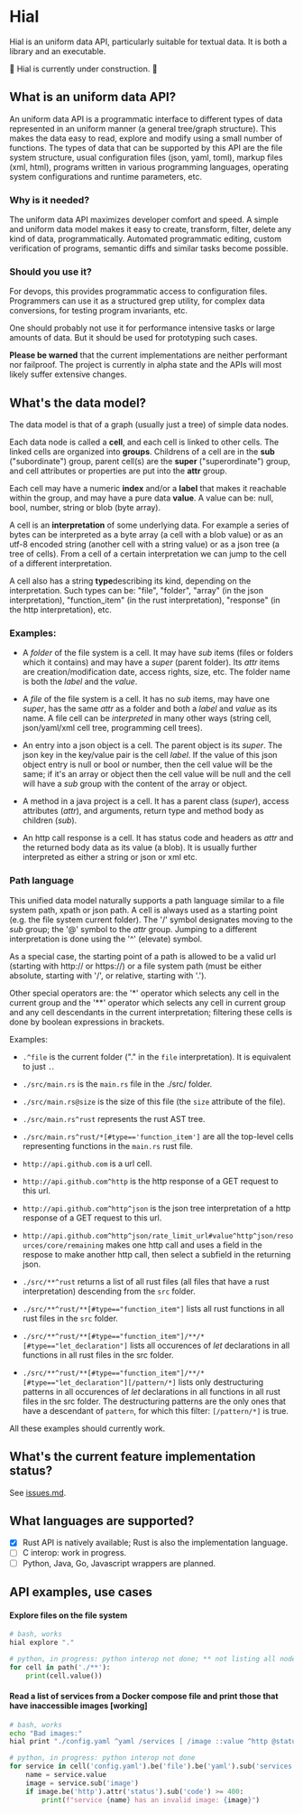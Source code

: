 
# Hial

Hial is an uniform data API, particularly suitable for textual data. It is both a library and an executable.

🚧 Hial is currently under construction. 🚧

## What is an uniform data API?

An uniform data API is a programmatic interface to different types of data represented in an uniform manner (a general tree/graph structure). This makes the data easy to read, explore and modify using a small number of functions. The types of data that can be supported by this API are the file system structure, usual configuration files (json, yaml, toml), markup files (xml, html), programs written in various programming languages, operating system configurations and runtime parameters, etc.

### Why is it needed?

The uniform data API maximizes developer comfort and speed. A simple and uniform data model makes it easy to create, transform, filter, delete any kind of data, programmatically. Automated programmatic editing, custom verification of programs, semantic diffs and similar tasks become possible.

### Should you use it?

For devops, this provides programmatic access to configuration files. Programmers can use it as a structured grep utility, for complex data conversions, for testing program invariants, etc.

One should probably not use it for performance intensive tasks or large amounts of data. But it should be used for prototyping such cases.

**Please be warned** that the current implementations are neither performant nor failproof. The project is currently in alpha state and the APIs will most likely suffer extensive changes.

## What's the data model?

The data model is that of a graph (usually just a tree) of simple data nodes.

Each data node is called a **cell**, and each cell is linked to other cells. The linked cells are organized into **groups**. Childrens of a cell are in the **sub** ("subordinate") group, parent cell(s) are the **super** ("superordinate") group, and cell attributes or properties are put into the **attr** group.

Each cell may have a numeric **index** and/or a **label** that makes it reachable within the group, and may have a pure data **value**. A value can be: null, bool, number, string or blob (byte array).

A cell is an **interpretation** of some underlying data. For example a series of bytes can be interpreted as a byte array (a cell with a blob value) or as an utf-8 encoded string (another cell with a string value) or as a json tree (a tree of cells). From a cell of a certain interpretation we can jump to the cell of a different interpretation.

A cell also has a string **type**describing its kind, depending on the interpretation. Such types can be: "file", "folder", "array" (in the json interpretation), "function_item" (in the rust interpretation), "response" (in the http interpretation), etc.

### Examples:

- A *folder* of the file system is a cell. It may have *sub* items (files or folders which it contains) and may have a *super* (parent folder). Its *attr* items are creation/modification date, access rights, size, etc. The folder name is both the *label* and the *value*.

- A *file* of the file system is a cell. It has no *sub* items, may have one *super*, has the same *attr* as a folder and both a *label* and *value* as its name. A file cell can be *interpreted* in many other ways (string cell, json/yaml/xml cell tree, programming cell trees).

- An entry into a json object is a cell. The parent object is its *super*. The json key in the key/value pair is the cell *label*. If the value of this json object entry is null or bool or number, then the cell value will be the same; if it's an array or object then the cell value will be null and the cell will have a *sub* group with the content of the array or object.

- A method in a java project is a cell. It has a parent class (*super*), access attributes (*attr*), and arguments, return type and method body as children (*sub*).

- An http call response is a cell. It has status code and headers as *attr* and the returned body data as its value (a blob). It is usually further interpreted as either a string or json or xml etc.

### Path language

This unified data model naturally supports a path language similar to a file system path, xpath or json path. A cell is always used as a starting point (e.g. the file system current folder). The '/' symbol designates moving to the *sub* group; the '@' symbol to the *attr* group. Jumping to a different interpretation is done using the '^' (elevate) symbol.

As a special case, the starting point of a path is allowed to be a valid url (starting with http:// or https://) or a file system path (must be either absolute, starting with '/', or relative, starting with '.').

Other special operators are: the '\*' operator which selects any cell in the current group and the '\*\*' operator which selects any cell in current group and any cell descendants in the current interpretation; filtering these cells is done by boolean expressions in brackets.

Examples:

- `.^file` is the current folder ("." in the `file` interpretation). It is equivalent to just `.`.
- `./src/main.rs` is the `main.rs` file in the ./src/ folder.
- `./src/main.rs@size` is the size of this file (the `size` attribute of the file).

- `./src/main.rs^rust` represents the rust AST tree.
- `./src/main.rs^rust/*[#type=='function_item']` are all the top-level cells representing functions in the `main.rs` rust file.

- `http://api.github.com` is a url cell.
- `http://api.github.com^http` is the http response of a GET request to this url.
- `http://api.github.com^http^json` is the json tree interpretation of a http response of a GET request to this url.
- `http://api.github.com^http^json/rate_limit_url#value^http^json/resources/core/remaining` makes one http call and uses a field in the respose to make another http call, then select a subfield in the returning json.

- `./src/**^rust` returns a list of all rust files (all files that have a rust interpretation) descending from the `src` folder.
- `./src/**^rust/**[#type=="function_item"]` lists all rust functions in all rust files in the `src` folder.
- `./src/**^rust/**[#type=="function_item"]/**/*[#type=="let_declaration"]` lists all occurences of *let* declarations in all functions in all rust files in the src folder.
- `./src/**^rust/**[#type=="function_item"]/**/*[#type=="let_declaration"][/pattern/*]` lists only destructuring patterns in all occurences of *let* declarations in all functions in all rust files in the src folder. The destructuring patterns are the only ones that have a descendant of `pattern`, for which this filter: `[/pattern/*]` is true.

All these examples should currently work.

## What's the current feature implementation status?

See [issues.md](./issues.md).

## What languages are supported?

- [x] Rust API is natively available; Rust is also the implementation language.
- [ ] C interop: work in progress.
- [ ] Python, Java, Go, Javascript wrappers are planned.

## API examples, use cases

#### Explore files on the file system

```bash
# bash, works
hial explore "."
```

```python
# python, in progress: python interop not done; ** not listing all nodes
for cell in path('./**'):
    print(cell.value())
```

#### Read a list of services from a Docker compose file and print those that have inaccessible images [working]

```bash
# bash, works
echo "Bad images:"
hial print "./config.yaml ^yaml /services [ /image ::value ^http @status /code != 200 ] / name"
```

```python
# python, in progress: python interop not done
for service in cell('config.yaml').be('file').be('yaml').sub('services'):
    name = service.value
    image = service.sub('image')
    if image.be('http').attr('status').sub('code') >= 400:
        print(f"service {name} has an invalid image: {image}")
```
